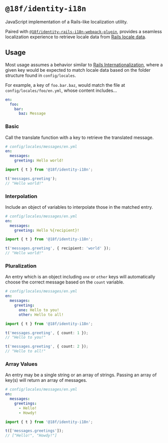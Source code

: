 # `@18f/identity-i18n`

JavaScript implementation of a Rails-like localization utility.

Paired with [`@18f/identity-rails-i18n-webpack-plugin`](https://github.com/18F/identity-idp/tree/main/app/javascript/packages/rails-i18n-webpack-plugin), provides a seamless localization experience to retrieve locale data from [Rails locale data](https://github.com/18F/identity-idp/tree/main/config/locales).

## Usage

Most usage assumes a behavior similar to [Rails Internationalization](https://guides.rubyonrails.org/i18n.html), where a given key would be expected to match locale data based on the folder structure found in `config/locales`.

For example, a key of `foo.bar.baz`, would match the file at `config/locales/foo/en.yml`, whose content includes...

```yml
en:
  foo:
    bar:
      baz: Message
```

### Basic

Call the translate function with a key to retrieve the translated message.

```yml
# config/locales/messages/en.yml
en:
  messages:
    greeting: Hello world!
```

```ts
import { t } from '@18f/identity-i18n';

t('messages.greeting');
// "Hello world!"
```

### Interpolation

Include an object of variables to interpolate those in the matched entry.

```yml
# config/locales/messages/en.yml
en:
  messages:
    greeting: Hello %{recipient}!
```

```ts
import { t } from '@18f/identity-i18n';

t('messages.greeting', { recipient: 'world' });
// "Hello world!"
```

### Pluralization

An entry which is an object including `one` or `other` keys will automatically choose the correct message based on the `count` variable.

```yml
# config/locales/messages/en.yml
en:
  messages:
    greeting:
      one: Hello to you!
      other: Hello to all!
```

```ts
import { t } from '@18f/identity-i18n';

t('messages.greeting', { count: 1 });
// "Hello to you!"

t('messages.greeting', { count: 2 });
// "Hello to all!"
```

### Array Values

An entry may be a single string or an array of strings. Passing an array of key(s) will return an array of messages.

```yml
# config/locales/messages/en.yml
en:
  messages:
    greetings:
      - Hello!
      - Howdy!
```

```ts
import { t } from '@18f/identity-i18n';

t(['messages.greetings']);
// ["Hello!", "Howdy!"]
```
